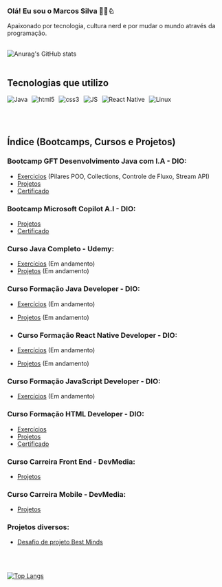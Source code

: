 ### Olá! Eu sou o Marcos Silva 👨‍💻♘

Apaixonado por tecnologia, cultura nerd e por mudar o mundo através da programação.<br><br>


![Anurag's GitHub stats](https://github-readme-stats.vercel.app/api?username=N3onKn1gh7&show_icons=true&theme=tokyonight)<br><br>


## Tecnologias que utilizo


<div style="display: flex;">

  <img alt="Java" src="https://img.shields.io/badge/Java-ED8B00?style=for-the-badge&logo=openjdk&logoColor=white" style="margin-right: 10px;" />

   <img alt="html5" src="https://img.shields.io/badge/HTML5-E34F26?style=for-the-badge&logo=html5&logoColor=white" style="margin-right: 10px;" />
   
   <img alt="css3" src="https://img.shields.io/badge/CSS3-1572B6?style=for-the-badge&logo=css3&logoColor=white" style="margin-right: 10px;" />

   <img alt="JS" src="https://img.shields.io/badge/JavaScript-F7DF1E?style=for-the-badge&logo=javascript&logoColor=black" style="margin-right: 10px;" />

   <img alt="React Native" src="https://img.shields.io/badge/React_Native-20232A?style=for-the-badge&logo=react&logoColor=61DAFB" style="margin-right: 10px;" />

   <img alt="Linux" src="https://img.shields.io/badge/Linux-FCC624?style=for-the-badge&logo=linux&logoColor=black" style="margin-right: 10px;" />
</div>

<br><br>

## Índice (Bootcamps, Cursos e Projetos)

### Bootcamp GFT Desenvolvimento Java com I.A - DIO:<br>

- [Exercicios](https://github.com/N3onKn1gh7/Estudos/tree/main/java/java_exercicios_Dio) (Pilares POO, Collections, Controle de Fluxo, Stream API)
- [Projetos](https://github.com/N3onKn1gh7/Estudos/tree/main/java/java_projetos_Dio)
- [Certificado](https://hermes.dio.me/certificates/HAK4QLRF.pdf)


### Bootcamp Microsoft Copilot A.I - DIO:<br>
- [Projetos](https://github.com/N3onKn1gh7/Estudos/tree/main/bootcamps/Bootcamp_microsoft_dio)
- [Certificado](https://hermes.dio.me/certificates/JXQ0DX2F.pdf)

### Curso Java Completo - Udemy:<br>
- [Exercícios](https://github.com/N3onKn1gh7/Estudos/tree/main/java/java_exercicios_Udemy) (Em andamento)
- [Projetos](https://github.com/N3onKn1gh7/Estudos/tree/main/java/java_projetos_Udemy/usuariodept) (Em andamento)

### Curso Formação Java Developer - DIO:<br>
- [Exercícios](https://github.com/N3onKn1gh7/Estudos/tree/main/java/java_exercicios_Dio) (Em andamento)
- [Projetos](https://github.com/N3onKn1gh7/Estudos/tree/main/java/java_projetos_Dio) (Em andamento)

- ### Curso Formação React Native Developer - DIO:<br>
- [Exercícios](https://github.com/N3onKn1gh7/Estudos/tree/main/mobile/react_native_dio/primeiros_passos_reactNative_expo) (Em andamento)
- [Projetos](https://github.com/N3onKn1gh7/Estudos/tree/main/mobile/react_native_dio_projetos/projeto1_reactNative_dio/bat-pass-app) (Em andamento)

### Curso Formação JavaScript Developer - DIO:<br>
- [Exercícios](https://github.com/N3onKn1gh7/Estudos/tree/main/javaScript/JavaScript_exercicios_dio) (Em andamento)

### Curso Formação HTML Developer - DIO:<br>
- [Exercícios](https://github.com/N3onKn1gh7/Estudos/tree/main/html/html_css_exercicios_Dio)
- [Projetos](https://github.com/N3onKn1gh7/Estudos/tree/main/html/html_css_projetos_Dio)
- [Certificado](https://hermes.dio.me/certificates/KOWPORYU.pdf)

### Curso Carreira Front End - DevMedia:<br>
- [Projetos](https://github.com/N3onKn1gh7/Estudos/tree/main/html/html_css_projetos_Devmedia)

### Curso Carreira Mobile - DevMedia:<br>
- [Projetos](https://github.com/N3onKn1gh7/Estudos/tree/main/mobile/mobile_projetos_devmedia)

### Projetos diversos:
- [Desafio de projeto Best Minds](https://github.com/N3onKn1gh7/nunes_sports)


<br><br>

[![Top Langs](https://github-readme-stats.vercel.app/api/top-langs/?username=N3onKn1gh7)](https://github.com/anuraghazra/github-readme-stats)








